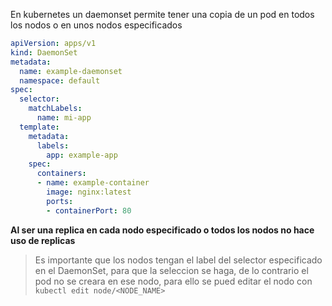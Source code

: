 En kubernetes un daemonset permite tener una copia de un pod en todos los nodos o en unos nodos especificados

```YAML
apiVersion: apps/v1
kind: DaemonSet
metadata:
  name: example-daemonset
  namespace: default
spec:
  selector:
    matchLabels:
      name: mi-app
  template:
    metadata:
      labels:
        app: example-app
    spec:
      containers:
      - name: example-container
        image: nginx:latest
        ports:
        - containerPort: 80
```

**Al ser una replica en cada nodo especificado o todos los nodos no hace uso de replicas**

> Es importante que los nodos tengan el label del selector especificado en el DaemonSet, para que la seleccion se haga, de lo contrario el pod no se creara en ese nodo, para ello se pued editar el nodo con `kubectl edit node/<NODE_NAME>` 

